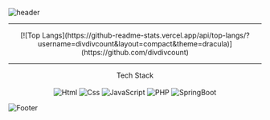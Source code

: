 ![header](https://capsule-render.vercel.app/api?type=wave&color=dafbe1&height=300&section=header&text=Welcome%20to%20my%20Git&fontSize=90)
<hr>
<div align=center>
  [![Top Langs](https://github-readme-stats.vercel.app/api/top-langs/?username=divdivcount&layout=compact&theme=dracula)](https://github.com/divdivcount)
</div>
<hr>
<div align="center">Tech Stack</div><br>
<div align="center">
<img alt="Html" src ="https://img.shields.io/badge/HTML5-E34F26.svg?&style=for-the-badge&logo=HTML5&logoColor=white"/> <img alt="Css" src ="https://img.shields.io/badge/CSS3-1572B6.svg?&style=for-the-badge&logo=CSS3&logoColor=white"/> <img alt="JavaScript" src ="https://img.shields.io/badge/JavaScriipt-F7DF1E.svg?&style=for-the-badge&logo=JavaScript&logoColor=black"/> <img alt="PHP" src ="https://img.shields.io/badge/PHP-777BB4.svg?&style=for-the-badge&logo=PHP&logoColor=white"/> <img alt="SpringBoot" src ="https://img.shields.io/badge/SpringBoot-6DB33F.svg?&style=for-the-badge&logo=SpringBoot&logoColor=white"/>
</div>


![Footer](https://capsule-render.vercel.app/api?type=waving&color=dafbe1&height=200&section=footer)


